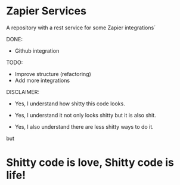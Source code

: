 # Zapier Services
A repository with a rest service for some Zapier integrations´

DONE:
- Github integration

TODO:
- Improve structure (refactoring)
- Add more integrations

DISCLAIMER:

- Yes, I understand how shitty this code looks.

- Yes, I understand it not only looks shitty but it is also shit.

- Yes, I also understand there are less shitty ways to do it.

but




# Shitty code is love, Shitty code is life!

